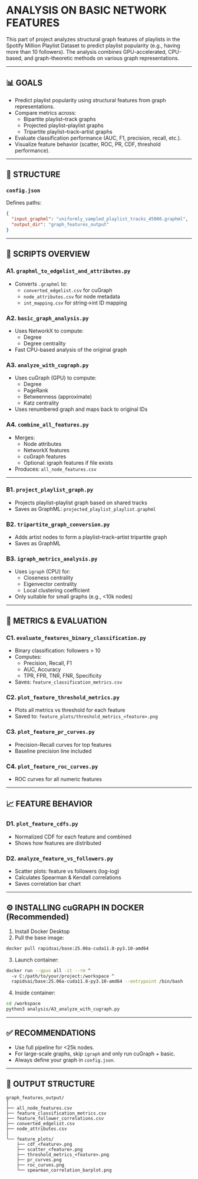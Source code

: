 
# ANALYSIS ON BASIC NETWORK FEATURES

This part of project analyzes structural graph features of playlists in the Spotify Million Playlist Dataset to predict playlist popularity (e.g., having more than 10 followers). The analysis combines GPU-accelerated, CPU-based, and graph-theoretic methods on various graph representations.

---

## 📊 GOALS

- Predict playlist popularity using structural features from graph representations.
- Compare metrics across:
  - Bipartite playlist–track graphs
  - Projected playlist–playlist graphs
  - Tripartite playlist–track–artist graphs
- Evaluate classification performance (AUC, F1, precision, recall, etc.).
- Visualize feature behavior (scatter, ROC, PR, CDF, threshold performance).

---

## 🧠 STRUCTURE

### `config.json`

Defines paths:
```json
{
  "input_graphml": "uniformly_sampled_playlist_tracks_45000.graphml",
  "output_dir": "graph_features_output"
}
```

---

## 🧩 SCRIPTS OVERVIEW

### A1. `graphml_to_edgelist_and_attributes.py`
- Converts `.graphml` to:
  - `converted_edgelist.csv` for cuGraph
  - `node_attributes.csv` for node metadata
  - `int_mapping.csv` for string→int ID mapping

### A2. `basic_graph_analysis.py`
- Uses NetworkX to compute:
  - Degree
  - Degree centrality
- Fast CPU-based analysis of the original graph

### A3. `analyze_with_cugraph.py`
- Uses cuGraph (GPU) to compute:
  - Degree
  - PageRank
  - Betweenness (approximate)
  - Katz centrality
- Uses renumbered graph and maps back to original IDs

### A4. `combine_all_features.py`
- Merges:
  - Node attributes
  - NetworkX features
  - cuGraph features
  - Optional: igraph features if file exists
- Produces: `all_node_features.csv`

---

### B1. `project_playlist_graph.py`
- Projects playlist–playlist graph based on shared tracks
- Saves as GraphML: `projected_playlist_playlist.graphml`

### B2. `tripartite_graph_conversion.py`
- Adds artist nodes to form a playlist–track–artist tripartite graph
- Saves as GraphML

### B3. `igraph_metrics_analysis.py`
- Uses `igraph` (CPU) for:
  - Closeness centrality
  - Eigenvector centrality
  - Local clustering coefficient
- Only suitable for small graphs (e.g., <10k nodes)

---

## 🧪 METRICS & EVALUATION

### C1. `evaluate_features_binary_classification.py`
- Binary classification: followers > 10
- Computes:
  - Precision, Recall, F1
  - AUC, Accuracy
  - TPR, FPR, TNR, FNR, Specificity
- Saves: `feature_classification_metrics.csv`

### C2. `plot_feature_threshold_metrics.py`
- Plots all metrics vs threshold for each feature
- Saved to: `feature_plots/threshold_metrics_<feature>.png`

### C3. `plot_feature_pr_curves.py`
- Precision-Recall curves for top features
- Baseline precision line included

### C4. `plot_feature_roc_curves.py`
- ROC curves for all numeric features

---

## 📈 FEATURE BEHAVIOR

### D1. `plot_feature_cdfs.py`
- Normalized CDF for each feature and combined
- Shows how features are distributed

### D2. `analyze_feature_vs_followers.py`
- Scatter plots: feature vs followers (log-log)
- Calculates Spearman & Kendall correlations
- Saves correlation bar chart

---

## ⚙️ INSTALLING cuGRAPH IN DOCKER (Recommended)

1. Install Docker Desktop
2. Pull the base image:
```bash
docker pull rapidsai/base:25.06a-cuda11.8-py3.10-amd64
```

3. Launch container:
```bash
docker run --gpus all -it --rm ^
  -v C:/path/to/your/project:/workspace ^
  rapidsai/base:25.06a-cuda11.8-py3.10-amd64 --entrypoint /bin/bash
```

4. Inside container:
```bash
cd /workspace
python3 analysis/A3_analyze_with_cugraph.py
```

---

## ✅ RECOMMENDATIONS

- Use full pipeline for <25k nodes.
- For large-scale graphs, skip `igraph` and only run cuGraph + basic.
- Always define your graph in `config.json`.

---

## 📁 OUTPUT STRUCTURE

```
graph_features_output/
│
├── all_node_features.csv
├── feature_classification_metrics.csv
├── feature_follower_correlations.csv
├── converted_edgelist.csv
├── node_attributes.csv
│
└── feature_plots/
    ├── cdf_<feature>.png
    ├── scatter_<feature>.png
    ├── threshold_metrics_<feature>.png
    ├── pr_curves.png
    ├── roc_curves.png
    └── spearman_correlation_barplot.png
```
